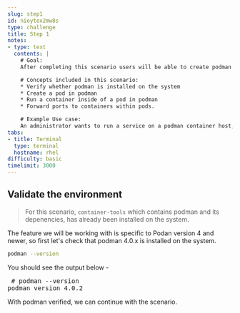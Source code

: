 ```yaml
---
slug: step1
id: nioytex2mw8s
type: challenge
title: Step 1
notes:
- type: text
  contents: |
    # Goal:
    After completing this scenario users will be able to create podman pods, create containers within those pods, and forward ports to the services those containers run.

    # Concepts included in this scenario:
    * Verify whether podman is installed on the system
    * Create a pod in podman
    * Run a container inside of a pod in podman
    * Forward ports to containers within pods.

    # Example Use case:
    An administrator wants to run a service on a podman container host, that has dependent services.
tabs:
- title: Terminal
  type: terminal
  hostname: rhel
difficulty: basic
timelimit: 3000
---
```

## Validate the environment

>For this scenario, `container-tools` which contains podman and its depenencies, has already been installed on the system.

The feature we will be working with is specific to Podan version 4 and newer, so first let's check that podman 4.0.x is installed on the system.

```bash
podman --version
```

You should see the output below -

<pre class="file">
 # podman --version
podman version 4.0.2
</pre>

With podman verified, we can continue with the scenario.
